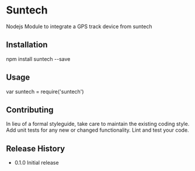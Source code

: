 Suntech
=========

Nodejs Module to integrate a GPS track device from suntech

## Installation

  npm install suntech --save

## Usage

  var suntech = require('suntech')

## Contributing

In lieu of a formal styleguide, take care to maintain the existing coding style.
Add unit tests for any new or changed functionality. Lint and test your code.

## Release History

* 0.1.0 Initial release